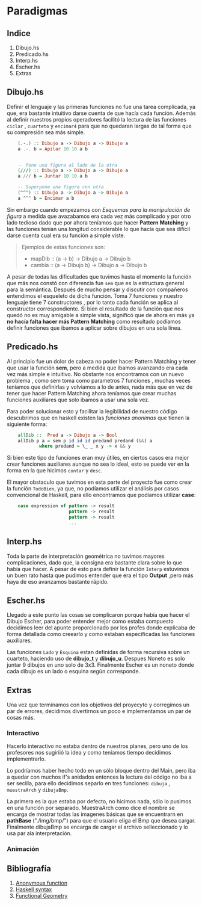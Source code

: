 # Paradigmas 

## Indice
1. Dibujo.hs
2. Predicado.hs
3. Interp.hs
4. Escher.hs
5. Extras 



## Dibujo.hs

Definir el lenguaje y las primeras funciones no fue 
una tarea complicada, ya que, era bastante intuitivo darse cuenta de que hacía cada función. Además al definir nuestros propios operadores facilitó la lectura de las  funciones ``ciclar`` , ``cuarteto`` y ``encimar4`` para que no quedaran 
largas de tal forma que su compresión sea más simple.

``` haskell 
    (.-.) :: Dibujo a -> Dibujo a -> Dibujo a
    a .-. b = Apilar 10 10 a b


    -- Pone una figura al lado de la otra
    (///) :: Dibujo a -> Dibujo a -> Dibujo a
    a /// b = Juntar 10 10 a b

    -- Superpone una figura con otra
    (^^^) :: Dibujo a -> Dibujo a -> Dibujo a
    a ^^^ b = Encimar a b

```


Sin embargo cuando empezamos con *Esquemas para la manipulación de figura* a medida que avazabamos era cada vez más complicado y por otro lado tedioso dado que por ahora teníamos que hacer **Pattern Matching** y las funciones tenían una longitud considerable lo que hacía que sea difícil darse cuenta cual era su función a simple viste.

> Ejemplos de estas funciones son: 
> *  mapDib :: (a -> b) -> Dibujo a -> Dibujo b 
> *  cambia :: (a -> Dibujo b) -> Dibujo a -> Dibujo b  


A pesar de todas las dificultades que tuvimos hasta el momento la función que más nos constó con diferencia fue 
```sem``` que es la estructura general para la semántica. Después de mucho pensar y discutir con compañeros entendimos el esqueleto de dicha función. Toma 7 funciones y nuestro lenguaje tiene 7 constructores , por lo tanto cada función se aplica al constructor correspondiente. Si bien el resultado de la función que nos quedó no es muy amigable a simple vista, significó que de ahora en más ya **no hacía falta hacer más Pattern Matching** como resultado podíamos definir funciones que ibamos a aplicar sobre dibujos en una sola linea.


## Predicado.hs

Al principio fue un dolor de cabeza no poder hacer Pattern Matching y tener que usar la función **sem**, pero a medida que ibamos avanzando era cada vez más simple e intuitivo. No obstante nos encontramos con un nuevo problema , como sem toma como parametros 7 funciones , muchas veces teníamos que definirlas y volviamos a lo de antes, nada más que en vez de tener que hacer Pattern Matching ahora teníamos que crear muchas funciones auxiliares que solo ibamos a usar una sola vez.

Para poder solucionar esto y facilitar la legibilidad de nuestro código descubrimos que en haskell existen las *funciones anonimas* que tienen la siguiente forma: 


``` haskell 
    allDib ::  Pred a -> Dibujo a -> Bool
    allDib p a = sem p id id id predand predand (&&) a
            where predand = \_ _ x y -> x && y

```

Si bien este tipo de funciones eran muy útiles, en ciertos casos era mejor crear funciones auxiliares aunque no sea lo ideal, esto se puede ver en la forma en la que hicimos ``contar`` y ``desc``.

El mayor obstaculo que tuvimos en esta parte del proyecto fue como crear la función ``TodoBien``, ya que, no podíamos utilizar el análisis por casos convencional de Haskell, para ello encontramos que podíamos utilizar **case**: 

``` haskell 
    case expression of pattern -> result  
                       pattern -> result  
                       pattern -> result  
                       ...  
```

## Interp.hs

Toda la parte de interpretación geométrica no tuvimos mayores complicaciones, dado que, la consigna era bastante clara sobre lo que había que hacer. A pesar de esto para definir la función ``Interp`` estuvimos un buen rato hasta que pudimos entender que era el tipo **Output** ,pero más haya de eso avanzamos bastante rápido.

## Escher.hs

Llegado a este punto las cosas se complicaron porque había que hacer el Dibujo Escher, para poder entender mejor como estaba compuesto decidimos leer del apunte proporcionado por los profes donde explicaba de forma detallada como creearlo y como estaban especificadas las funciones auxiliares. 

Las funciones ``Lado`` y ``Esquina`` estan definidas de forma recursiva sobre un cuarteto, haciendo uso de **dibujo_t** y **dibujo_u**. Despues Noneto es solo juntar 9 dibujos en uno solo de 3x3. Finalmente Escher es un noneto donde cada dibujo es un lado o esquina según corresponde.


## Extras 

Una vez que terminamos con los objetivos del proyecyto y corregimos un par de errores, decidimos divertirnos un poco e implementamos un par de cosas más.

### Interactivo 

Hacerlo interactivo no estaba dentro de nuestros planes, pero uno de los profesores nos sugiriió la idea y como teníamos tiempo decidimos implementrarlo.

Lo podríamos haber hecho todo en un sólo bloque dentro del Main, pero iba a quedar con muchos if's anidados entonces la lectura del código no iba a ser secilla, para ello decidimos separlo en tres funciones: ``dibuja`` , ``muestraArch`` y ``dibujaBmp``.

La primera es la que estaba por defecto, no hicimos nada, sólo lo pusimos en una función por separado. MuestraArch como dice el nombre se encarga de mostrar todas las imagenes básicas que se encuentrarn en **pathBase** ("./img/bmp/") para que el usuario eliga el Bmp que desea cargar. Finalmente dibujaBmp se encarga de cargar el archivo selleccionado y lo usa par ala interpretación.

### Animación

## Bibliografía

1. [Anonymous function](https://wiki.haskell.org/Anonymous_function)
2. [Haskell syntax](http://learnyouahaskell.com/syntax-in-functions)
3. [Functional Geometry](https://cs.famaf.unc.edu.ar/~mpagano/henderson-funcgeo2.pdf)